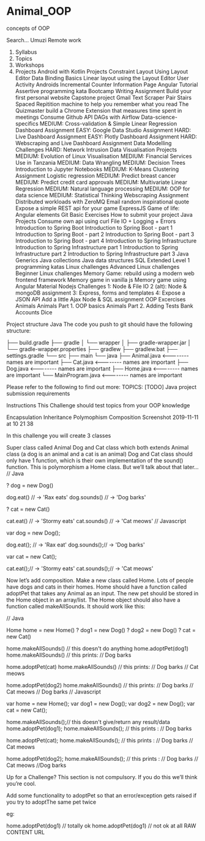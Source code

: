 # Animal_OOP
concepts of OOP

Search...
Umuzi Remote work
1. Syllabus
2. Topics
3. Workshops
4. Projects
Android with Kotlin Projects
Constraint Layout Using Layout Editor
Data Binding Basics
Linear layout using the Layout Editor
User Activity
Androids
Incremental Counter
Information Page
Angular Tutorial
Assertive programming kata
Bootcamp Writing Assignment
Build your first personal website
Capstone project
Gmail Text Scraper
Pair Stairs
Spaced Repitition machine to help you remember what you read
The Quizmaster
build a Chrome Extension that measures time spent in meetings
Consume Github API
DAGs with Airflow
Data-science-specifics
MEDIUM: Cross-validation & Simple Linear Regression
Dashboard Assignment
EASY: Google Data Studio Assignment
HARD: Live Dashboard Assignment
EASY: Plotly Dashboard Assignment
HARD: Webscraping and Live Dashboard Assignment
Data Modelling Challenges
HARD: Network Intrusion
Data Visualisation Projects
MEDIUM: Evolution of Linux Visualisation
MEDIUM: Financial Services Use in Tanzania
MEDIUM: Data Wrangling
MEDIUM: Decision Trees
Introduction to Jupyter Notebooks
MEDIUM: K-Means Clustering Assignment
Logistic regression
MEDIUM: Predict breast cancer
MEDIUM: Predict credit card approvals
MEDIUM: Multivariate Linear Regression
MEDIUM: Natural language processing
MEDIUM: OOP for data science
MEDIUM: Statistical Thinking
Webscraping Assignment
Distributed workloads with ZeroMQ
Email random inspirational quote
Expose a simple REST api for your game
ExpressJS
Game of life: Angular elements
Git Basic Exercises
How to submit your project
Java Projects
Consume own api using curl
File IO + Logging + Errors
Introduction to Spring Boot
Introduction to Spring Boot - part 1
Introduction to Spring Boot - part 2
Introduction to Spring Boot - part 3
Introduction to Spring Boot - part 4
Introduction to Spring Infrastructure
Introduction to Spring Infrastructure part 1
Introduction to Spring Infrastructure part 2
Introduction to Spring Infrastructure part 3
Java Generics
Java collections
Java data structures
SQL Extended
Level 1 programming katas
Linux challenges
Advanced Linux challenges
Beginner Linux challenges
Memory Game: rebuild using a modern web frontend framework
Memory game in vanilla js
Memory game using Angular Material
Nodejs Challenges
1: Node & File IO
2 (alt): Node & mongoDB assignment
3: Express, forms and templates
4: Expose a JSON API
Add a little Ajax
Node & SQL assignment
OOP Excercises
Animals
Animals Part 1. OOP basics
Animals Part 2. Adding Tests
Bank Accounts
Dice

Project structure
Java
The code you push to git should have the following structure:

├── build.gradle
├── gradle
│   └── wrapper
│       ├── gradle-wrapper.jar
│       └── gradle-wrapper.properties
├── gradlew
├── gradlew.bat
├── settings.gradle
└── src
    ├── main
        └── java
            ├── Animal.java       <-------- names are important
            ├── Cat.java          <-------- names are important
            ├── Dog.java          <-------- names are important
            ├── Home.java         <-------- names are important
            └── MainProgram.java  <-------- names are important

Please refer to the following to find out more: TOPICS: [TODO] Java project submission requirements

Instructions
This Challenge should test topics from your OOP knowledge

Encapsulation
Inheritance
Polymophism
Composition
Screenshot 2019-11-11 at 10 21 38

In this challenge you will create 3 classes

Super class called Animal
Dog and Cat class which both extends Animal class (a dog is an animal and a cat is an animal)
Dog and Cat class should only have 1 function, which is their own implementation of the sound() function. This is polymorphism
a Home class. But we’ll talk about that later…
// Java

? dog = new Dog()

dog.eat()    // -> 'Rax eats'
dog.sounds() // -> 'Dog barks'

? cat = new Cat()

cat.eat()    // -> 'Stormy eats'
cat.sounds() // -> 'Cat meows'
// Javascript

var dog = new Dog();

dog.eat(); // -> 'Rax eat'
dog.sounds();// -> 'Dog barks'

var cat = new Cat();

cat.eat();// -> 'Stormy eats'
cat.sounds();// -> 'Cat meows'

Now let’s add composition. Make a new class called Home. Lots of people have dogs and cats in their homes. Home should have a function called adoptPet that takes any Animal as an input. The new pet should be stored in the Home object in an array/list. The Home object should also have a function called makeAllSounds. It should work like this:

// Java

Home home = new Home()
? dog1 = new Dog()
? dog2 = new Dog()
? cat = new Cat()

home.makeAllSounds() // this doesn't do anything
home.adoptPet(dog1)
home.makeAllSounds()
// this prints:
// Dog barks

home.adoptPet(cat)
home.makeAllSounds()
// this prints:
// Dog barks
// Cat meows

home.adoptPet(dog2)
home.makeAllSounds()
// this prints:
// Dog barks
// Cat meows
// Dog barks
// Javascript

var home = new Home();
var dog1 = new Dog();
var dog2 = new Dog();
var cat = new Cat();


home.makeAllSounds();// this doesn't give/return any result/data
home.adoptPet(dog1);
home.makeAllSounds();
// this prints :
// Dog barks

home.adoptPet(cat);
home.makeAllSounds();
// this prints :
// Dog barks
// Cat meows

home.adoptPet(dog2);
home.makeAllSounds();
// this prints :
// Dog barks
// Cat meows
//Dog barks


Up for a Challenge?
This section is not compulsory. If you do this we’ll think you’re cool.

Add some functionality to adoptPet so that an error/exception gets raised if you try to adoptThe same pet twice

eg:

home.adoptPet(dog1) // totally ok
home.adoptPet(dog1) // not ok at all
RAW CONTENT URL
